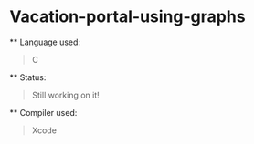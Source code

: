 # Vacation-portal-using-graphs


** Language used:
> C

** Status:
> Still working on it!

** Compiler used:
> Xcode
